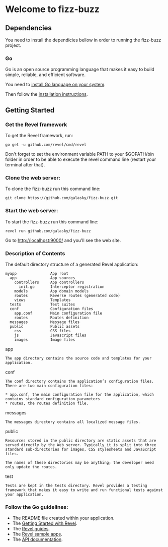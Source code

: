 ﻿# Welcome to fizz-buzz

## Dependencies

You need to install the dependicies bellow in order to running the fizz-buzz project.

### Go

Go is an open source programming language that makes it easy to build simple, reliable, and efficient software.

You need to [install Go language on your system](https://golang.org/dl/).

Then follow the [installation instructions](https://golang.org/doc/install#install).

## Getting Started


### Get the Revel framework

To get the Revel framework, run:

    go get -u github.com/revel/cmd/revel

Don't forget to set the environment variable PATH to your $GOPATH/bin folder in order to be able to execute the revel command line (restart your terminal after that).

### Clone the web server:

To clone the fizz-buzz run this command line:

    git clone https://github.com/galasky/fizz-buzz.git

### Start the web server:

To start the fizz-buzz run this command line:

    revel run github.com/galasky/fizz-buzz

Go to [http://localhost:9000/](http://localhost:9000/) and you'll see the web site.

### Description of Contents

The default directory structure of a generated Revel application:

    myapp               App root
      app               App sources
        controllers     App controllers
          init.go       Interceptor registration
        models          App domain models
        routes          Reverse routes (generated code)
        views           Templates
      tests             Test suites
      conf              Configuration files
        app.conf        Main configuration file
        routes          Routes definition
      messages          Message files
      public            Public assets
        css             CSS files
        js              Javascript files
        images          Image files

app

    The app directory contains the source code and templates for your application.

conf

    The conf directory contains the application’s configuration files. There are two main configuration files:

    * app.conf, the main configuration file for the application, which contains standard configuration parameters
    * routes, the routes definition file.


messages

    The messages directory contains all localized message files.

public

    Resources stored in the public directory are static assets that are served directly by the Web server. Typically it is split into three standard sub-directories for images, CSS stylesheets and JavaScript files.

    The names of these directories may be anything; the developer need only update the routes.

test

    Tests are kept in the tests directory. Revel provides a testing framework that makes it easy to write and run functional tests against your application.

### Follow the Go guidelines:

* The README file created within your application.
* The [Getting Started with Revel](http://revel.github.io/tutorial/index.html).
* The [Revel guides](http://revel.github.io/manual/index.html).
* The [Revel sample apps](http://revel.github.io/samples/index.html).
* The [API documentation](https://godoc.org/github.com/revel/revel).
